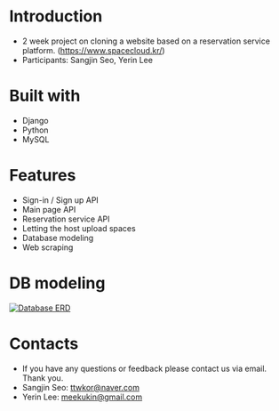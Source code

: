 # Introduction
- 2 week project on cloning a website based on a reservation service platform.
(https://www.spacecloud.kr/)
- Participants: Sangjin Seo, Yerin Lee

# Built with
- Django
- Python
- MySQL

# Features
- Sign-in / Sign up API
- Main page API
- Reservation service API
- Letting the host upload spaces
- Database modeling
- Web scraping 

# DB modeling

<a target="_blank" rel="noopener noreferrer" href="https://github.com/wecode-bootcamp-korea/WeSpace_backend/blob/master/wespace.png"><img src="https://github.com/wecode-bootcamp-korea/WeSpace_backend/raw/master/wespace.png" alt="Database ERD" style="max-width:100%;"></a>
# Contacts
- If you have any questions or feedback please contact us via email. Thank you.
- Sangjin Seo: ttwkor@naver.com 
- Yerin Lee: meekukin@gmail.com
